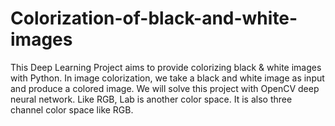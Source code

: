# Colorization-of-black-and-white-images
This Deep Learning Project aims to provide colorizing black &amp; white images with Python. In image colorization, we take a black and white image as input and produce a colored image. We will solve this project with OpenCV deep neural network. Like RGB, Lab is another color space. It is also three channel color space like RGB.
